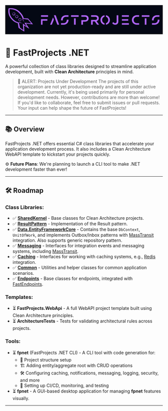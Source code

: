 <div align="center">
  <img src="docs/assets/logo.png" alt="Project Logo" width="800"/>
</div>

# 🚀 **FastProjects .NET**

A powerful collection of class libraries designed to streamline application development, built with **Clean Architecture** principles in mind.

> 🚨 ALERT: Projects Under Development
> The projects of this organization are not yet production-ready and are still under active development. Currently, it's being used primarily for personal development needs. However, contributions are more than welcome! If you'd like to collaborate, feel free to submit issues or pull requests. Your input can help shape the future of FastProjects!

---

## 📚 **Overview**

FastProjects .NET offers essential C# class libraries that accelerate your application development process. It also includes a Clean Architecture WebAPI template to kickstart your projects quickly.

⚙️ **Future Plans**: We're planning to launch a CLI tool to make .NET development faster than ever!

---

## 🛠 **Roadmap**

### **Class Libraries**:
- ✅ [**SharedKernel**](https://github.com/Fast-Projects-NET/FastProjects.SharedKernel) - Base classes for Clean Architecture projects.
- ✅ [**ResultPattern**](https://github.com/Fast-Projects-NET/FastProjects.ResultPattern) - Implementation of the Result pattern.
- ✅ [**Data.EntityFrameworkCore**](https://github.com/Fast-Projects-NET/FastProjects.Data.EntityFrameworkCore) - Contains the base `DbContext`, `UnitOfWork`, and implements Outbox/Inbox patterns with [MassTransit](https://masstransit.io/) integration. Also supports generic repository pattern.
- ✅ [**Messaging**](https://github.com/Fast-Projects-NET/FastProjects.Messaging) - Interfaces for integration events and messaging systems, including [MassTransit](https://masstransit.io/).
- ✅ [**Caching**](https://github.com/Fast-Projects-NET/FastProjects.Caching) - Interfaces for working with caching systems, e.g., [Redis](https://redis.io/) integration.
- ✅ [**Common**](https://github.com/Fast-Projects-NET/FastProjects.Common) - Utilities and helper classes for common application scenarios.
- ✅ [**Endpoints**](https://github.com/Fast-Projects-NET/FastProjects.Endpoints) - Base classes for endpoints, integrated with [FastEndpoints](https://fast-endpoints.com/).

### **Templates**:
- ⏳ **FastProjects.WebApi** - A full WebAPI project template built using Clean Architecture principles.
- ⏳ **ArchitectureTests** - Tests for validating architectural rules across projects.

### **Tools**:
- ⏳ **fpnet** (FastProjects .NET CLI) - A CLI tool with code generation for:
    - 📂 Project structure setup
    - 🏗 Adding entity/aggregate root with CRUD operations
    - 🛠 Configuring caching, notifications, messaging, logging, security, and more
    - 🚦 Setting up CI/CD, monitoring, and testing
- ⏳ **fpnet** - A GUI-based desktop application for managing **fpnet** features visually.

---
